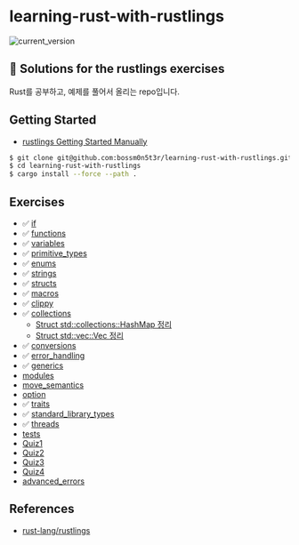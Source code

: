 # learning-rust-with-rustlings

![current_version](https://img.shields.io/badge/current_version-4.6.0-green)

## 🦀 Solutions for the rustlings exercises

Rust를 공부하고, 예제를 풀어서 올리는 repo입니다.

## Getting Started

- [rustlings Getting Started Manually](https://github.com/rust-lang/rustlings#manually)

```sh
$ git clone git@github.com:bossm0n5t3r/learning-rust-with-rustlings.git
$ cd learning-rust-with-rustlings
$ cargo install --force --path .
```

## Exercises

- :white_check_mark: [if](./exercises/if)
- :white_check_mark: [functions](./exercises/functions)
- :white_check_mark: [variables](./exercises/variables)
- :white_check_mark: [primitive_types](./exercises/primitive_types)
- :white_check_mark: [enums](./exercises/enums)
- :white_check_mark: [strings](./exercises/strings)
- :white_check_mark: [structs](./exercises/structs)
- :white_check_mark: [macros](./exercises/macros)
- :white_check_mark: [clippy](./exercises/clippy)
- :white_check_mark: [collections](./exercises/collections)
  - [Struct std::collections::HashMap 정리](https://bossm0n5t3r.github.io/posts/70/)
  - [Struct std::vec::Vec 정리](https://bossm0n5t3r.github.io/posts/68/)
- :white_check_mark: [conversions](./exercises/conversions)
- :white_check_mark: [error_handling](./exercises/error_handling)
- :white_check_mark: [generics](./exercises/generics)
- [modules](./exercises/modules)
- [move_semantics](./exercises/move_semantics)
- [option](./exercises/option)
- :white_check_mark: [traits](./exercises/traits)
- :white_check_mark: [standard_library_types](./exercises/standard_library_types)
- :white_check_mark: [threads](./exercises/threads)
- [tests](./exercises/tests)
- [Quiz1](./exercises/quiz1.rs)
- [Quiz2](./exercises/quiz2.rs)
- [Quiz3](./exercises/quiz3.rs)
- [Quiz4](./exercises/quiz4.rs)
- [advanced_errors](./exercises/advanced_errors)

## References

- [rust-lang/rustlings](https://github.com/rust-lang/rustlings)
